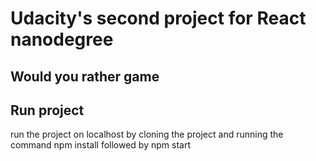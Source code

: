 # Udacity's second project for React nanodegree
## Would you rather game

## Run project
 run the project on localhost by cloning the project and running the command npm install followed by npm start
